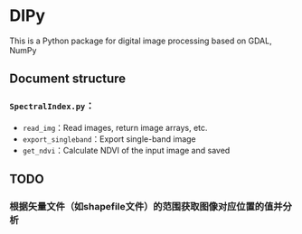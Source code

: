 # DIPy
This is a Python package for digital image processing based on GDAL, NumPy 

## Document structure
### `SpectralIndex.py`：
  * `read_img`：Read images, return image arrays, etc.
  * `export_singleband`：Export single-band image
  * `get_ndvi`：Calculate NDVI of the input image and saved
  
## TODO
### 根据矢量文件（如shapefile文件）的范围获取图像对应位置的值并分析
